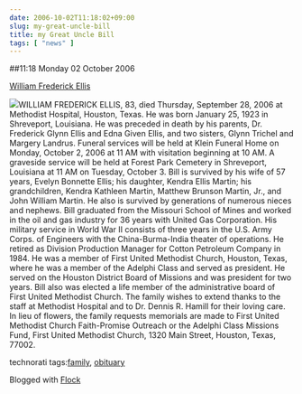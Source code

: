 ```yaml
---
date: 2006-10-02T11:18:02+09:00
slug: my-great-uncle-bill
title: my Great Uncle Bill
tags: [ "news" ]
---
```


##11:18 Monday 02 October 2006

[William Frederick Ellis](https://www.legacy.com/HoustonChronicle/DeathNotices.asp?Page=LifeStory&PersonId=19411270)

![](/images/peeps/family/ma_side/Great_Uncle_Bill/William_Frederick_Ellis.gif)WILLIAM FREDERICK ELLIS, 83, died Thursday, September 28, 2006 at Methodist Hospital, Houston, Texas. He was born January 25, 1923 in Shreveport, Louisiana. He was preceded in death by his parents, Dr. Frederick Glynn Ellis and Edna Given Ellis, and two sisters, Glynn Trichel and Margery Landrus. Funeral services will be held at Klein Funeral Home on Monday, October 2, 2006 at 11 AM with visitation beginning at 10 AM. A graveside service will be held at Forest Park Cemetery in Shreveport, Louisiana at 11 AM on Tuesday, October 3. Bill is survived by his wife of 57 years, Evelyn Bonnette Ellis; his daughter, Kendra Ellis Martin; his grandchildren, Kendra Kathleen Martin, Matthew Brunson Martin, Jr., and John William Martin. He also is survived by generations of numerous nieces and nephews. Bill graduated from the Missouri School of Mines and worked in the oil and gas industry for 36 years with United Gas Corporation. His military service in World War II consists of three years in the U.S. Army Corps. of Engineers with the China-Burma-India theater of operations. He retired as Division Production Manager for Cotton Petroleum Company in 1984. He was a member of First United Methodist Church, Houston, Texas, where he was a member of the Adelphi Class and served as president. He served on the Houston District Board of Missions and was president for two years. Bill also was elected a life member of the administrative board of First United Methodist Church. The family wishes to extend thanks to the staff at Methodist Hospital and to Dr. Dennis R. Hamill for their loving care. In lieu of flowers, the family requests memorials are made to First United Methodist Church Faith-Promise Outreach or the Adelphi Class Missions Fund, First United Methodist Church, 1320 Main Street, Houston, Texas, 77002.




technorati tags:[family](https://technorati.com/tag/family), [obituary](https://technorati.com/tag/obituary)





Blogged with [Flock](https://www.flock.com)
